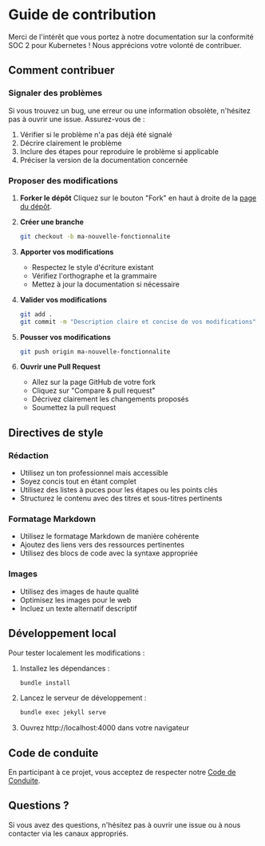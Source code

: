 # Guide de contribution

Merci de l'intérêt que vous portez à notre documentation sur la conformité SOC 2 pour Kubernetes ! Nous apprécions votre volonté de contribuer.

## Comment contribuer

### Signaler des problèmes

Si vous trouvez un bug, une erreur ou une information obsolète, n'hésitez pas à ouvrir une issue. Assurez-vous de :

1. Vérifier si le problème n'a pas déjà été signalé
2. Décrire clairement le problème
3. Inclure des étapes pour reproduire le problème si applicable
4. Préciser la version de la documentation concernée

### Proposer des modifications

1. **Forker le dépôt**
   Cliquez sur le bouton "Fork" en haut à droite de la [page du dépôt](https://github.com/yamify-org/soc-compliance).

2. **Créer une branche**
   ```bash
   git checkout -b ma-nouvelle-fonctionnalite
   ```

3. **Apporter vos modifications**
   - Respectez le style d'écriture existant
   - Vérifiez l'orthographe et la grammaire
   - Mettez à jour la documentation si nécessaire

4. **Valider vos modifications**
   ```bash
   git add .
   git commit -m "Description claire et concise de vos modifications"
   ```

5. **Pousser vos modifications**
   ```bash
   git push origin ma-nouvelle-fonctionnalite
   ```

6. **Ouvrir une Pull Request**
   - Allez sur la page GitHub de votre fork
   - Cliquez sur "Compare & pull request"
   - Décrivez clairement les changements proposés
   - Soumettez la pull request

## Directives de style

### Rédaction
- Utilisez un ton professionnel mais accessible
- Soyez concis tout en étant complet
- Utilisez des listes à puces pour les étapes ou les points clés
- Structurez le contenu avec des titres et sous-titres pertinents

### Formatage Markdown
- Utilisez le formatage Markdown de manière cohérente
- Ajoutez des liens vers des ressources pertinentes
- Utilisez des blocs de code avec la syntaxe appropriée

### Images
- Utilisez des images de haute qualité
- Optimisez les images pour le web
- Incluez un texte alternatif descriptif

## Développement local

Pour tester localement les modifications :

1. Installez les dépendances :
   ```bash
   bundle install
   ```

2. Lancez le serveur de développement :
   ```bash
   bundle exec jekyll serve
   ```

3. Ouvrez http://localhost:4000 dans votre navigateur

## Code de conduite

En participant à ce projet, vous acceptez de respecter notre [Code de Conduite](CODE_OF_CONDUCT.md).

## Questions ?

Si vous avez des questions, n'hésitez pas à ouvrir une issue ou à nous contacter via les canaux appropriés.
